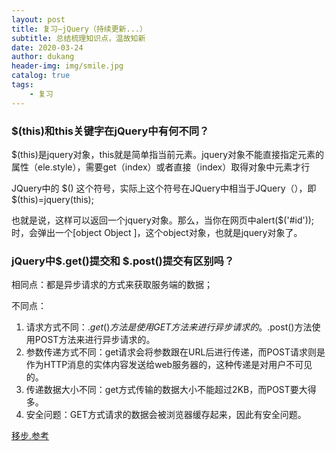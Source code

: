 ```yaml
---
layout: post
title: 复习—jQuery（持续更新...）
subtitle: 总结梳理知识点，温故知新
date: 2020-03-24
author: dukang
header-img: img/smile.jpg
catalog: true
tags: 
    - 复习
---
```


### $(this)和this关键字在jQuery中有何不同？ 

\$(this)是jquery对象，this就是简单指当前元素。jquery对象不能直接指定元素的属性（ele.style），需要get（index）或者直接（index）取得对象中元素才行

JQuery中的 \$() 这个符号，实际上这个符号在JQuery中相当于JQuery（），即\$(this)=jquery(this);

也就是说，这样可以返回一个jquery对象。那么，当你在网页中alert(\$('#id'));时，会弹出一个[object Object ]，这个object对象，也就是jquery对象了。

### jQuery中\$.get()提交和 \$.post()提交有区别吗？

相同点：都是异步请求的方式来获取服务端的数据；

不同点：

1. 请求方式不同：$.get()方法是使用GET方法来进行异步请求的。$.post()方法使用POST方法来进行异步请求的。
2. 参数传递方式不同：get请求会将参数跟在URL后进行传递，而POST请求则是作为HTTP消息的实体内容发送给web服务器的，这种传递是对用户不可见的。
3. 传递数据大小不同：get方式传输的数据大小不能超过2KB，而POST要大得多。
4. 安全问题：GET方式请求的数据会被浏览器缓存起来，因此有安全问题。



[移步.参考](https://blog.csdn.net/hai1991yu/article/details/81407016)